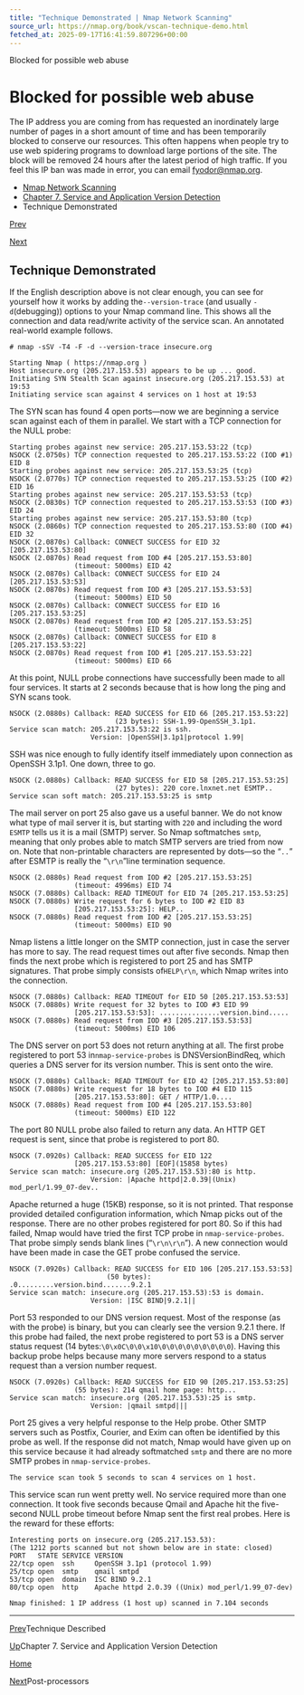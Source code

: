```yaml
---
title: "Technique Demonstrated | Nmap Network Scanning"
source_url: https://nmap.org/book/vscan-technique-demo.html
fetched_at: 2025-09-17T16:41:59.807296+00:00
---
```


Blocked for possible web abuse

Blocked for possible web abuse
==========

The IP address you are coming from has requested an inordinately large number of pages in a short amount of time and has been temporarily blocked to conserve our resources. This often happens when people try to use web spidering programs to download large portions of the site. The block will be removed 24 hours after the latest period of high traffic. If you feel this IP ban was made in error, you can email fyodor@nmap.org.

* [Nmap Network Scanning](https://nmap.org/book/toc.html)
* [Chapter 7. Service and Application Version Detection](https://nmap.org/book/vscan.html)
* Technique Demonstrated

[Prev](https://nmap.org/book/vscan-technique.html)

[Next](https://nmap.org/book/vscan-post-processors.html)

Technique Demonstrated
----------

If the English description above is not clear enough, you can
see for yourself how it works by adding the`--version-trace`[]() (and usually `-d`(debugging)) options to your Nmap command
line. This shows all the connection and data read/write activity of the
service scan. An annotated real-world example follows.

[]()[]()[]()

```
# nmap -sSV -T4 -F -d --version-trace insecure.org

Starting Nmap ( https://nmap.org )
Host insecure.org (205.217.153.53) appears to be up ... good.
Initiating SYN Stealth Scan against insecure.org (205.217.153.53) at 19:53
Initiating service scan against 4 services on 1 host at 19:53

```

The SYN scan has found 4 open ports—now we are beginning a
service scan against each of them in parallel. We start with a TCP
connection for the NULL probe:

```
Starting probes against new service: 205.217.153.53:22 (tcp)
NSOCK (2.0750s) TCP connection requested to 205.217.153.53:22 (IOD #1) EID 8
Starting probes against new service: 205.217.153.53:25 (tcp)
NSOCK (2.0770s) TCP connection requested to 205.217.153.53:25 (IOD #2) EID 16
Starting probes against new service: 205.217.153.53:53 (tcp)
NSOCK (2.0830s) TCP connection requested to 205.217.153.53:53 (IOD #3) EID 24
Starting probes against new service: 205.217.153.53:80 (tcp)
NSOCK (2.0860s) TCP connection requested to 205.217.153.53:80 (IOD #4) EID 32
NSOCK (2.0870s) Callback: CONNECT SUCCESS for EID 32 [205.217.153.53:80]
NSOCK (2.0870s) Read request from IOD #4 [205.217.153.53:80]
                (timeout: 5000ms) EID 42
NSOCK (2.0870s) Callback: CONNECT SUCCESS for EID 24 [205.217.153.53:53]
NSOCK (2.0870s) Read request from IOD #3 [205.217.153.53:53]
                (timeout: 5000ms) EID 50
NSOCK (2.0870s) Callback: CONNECT SUCCESS for EID 16 [205.217.153.53:25]
NSOCK (2.0870s) Read request from IOD #2 [205.217.153.53:25]
                (timeout: 5000ms) EID 58
NSOCK (2.0870s) Callback: CONNECT SUCCESS for EID 8 [205.217.153.53:22]
NSOCK (2.0870s) Read request from IOD #1 [205.217.153.53:22]
                (timeout: 5000ms) EID 66

```

At this point, NULL probe connections have
successfully been made to all four services. It starts at 2 seconds
because that is how long the ping and SYN scans took.

```
NSOCK (2.0880s) Callback: READ SUCCESS for EID 66 [205.217.153.53:22]
                          (23 bytes): SSH-1.99-OpenSSH_3.1p1.
Service scan match: 205.217.153.53:22 is ssh.
                    Version: |OpenSSH|3.1p1|protocol 1.99|

```

SSH was nice enough to fully identify itself immediately upon
connection as OpenSSH 3.1p1. One down, three to go.

```
NSOCK (2.0880s) Callback: READ SUCCESS for EID 58 [205.217.153.53:25]
                          (27 bytes): 220 core.lnxnet.net ESMTP..
Service scan soft match: 205.217.153.53:25 is smtp

```

The mail server on port 25 also gave us a useful banner. We do
not know what type of mail server it is, but starting with `220` and
including the word `ESMTP` tells us it is a mail (SMTP) server. So
Nmap softmatches `smtp`, meaning that only probes able to match SMTP
servers are tried from now on. Note that non-printable characters are
represented by dots—so the “`..`” after ESMTP is really the “`\r\n`”line termination sequence.

```
NSOCK (2.0880s) Read request from IOD #2 [205.217.153.53:25]
                (timeout: 4996ms) EID 74
NSOCK (7.0880s) Callback: READ TIMEOUT for EID 74 [205.217.153.53:25]
NSOCK (7.0880s) Write request for 6 bytes to IOD #2 EID 83
                [205.217.153.53:25]: HELP..
NSOCK (7.0880s) Read request from IOD #2 [205.217.153.53:25]
                (timeout: 5000ms) EID 90

```

Nmap listens a little longer on the SMTP connection, just in
case the server has more to say. The read request times out after five
seconds. Nmap then finds the next probe which is registered to port
25 and has SMTP signatures. That probe simply consists of`HELP\r\n`, which Nmap writes into the
connection.

```
NSOCK (7.0880s) Callback: READ TIMEOUT for EID 50 [205.217.153.53:53]
NSOCK (7.0880s) Write request for 32 bytes to IOD #3 EID 99
                [205.217.153.53:53]: ...............version.bind.....
NSOCK (7.0880s) Read request from IOD #3 [205.217.153.53:53]
                (timeout: 5000ms) EID 106

```

The DNS server on port 53 does not return anything at all. The
first probe registered to port 53 in`nmap-service-probes` is DNSVersionBindReq, which
queries a DNS server for its version number. This is sent onto the
wire.

```
NSOCK (7.0880s) Callback: READ TIMEOUT for EID 42 [205.217.153.53:80]
NSOCK (7.0880s) Write request for 18 bytes to IOD #4 EID 115
                [205.217.153.53:80]: GET / HTTP/1.0....
NSOCK (7.0880s) Read request from IOD #4 [205.217.153.53:80]
                (timeout: 5000ms) EID 122

```

The port 80 NULL probe also failed to return any data. An HTTP
GET request is sent, since that probe is registered to port 80.

```
NSOCK (7.0920s) Callback: READ SUCCESS for EID 122
                [205.217.153.53:80] [EOF](15858 bytes)
Service scan match: insecure.org (205.217.153.53):80 is http.  
                    Version: |Apache httpd|2.0.39|(Unix) mod_perl/1.99_07-dev..

```

Apache returned a huge (15KB) response, so it is not printed.
That response provided detailed configuration information, which Nmap
picks out of the response. There are no other probes registered for
port 80. So if this had failed, Nmap would have tried the first TCP
probe in `nmap-service-probes`. That probe simply sends blank lines
(“`\r\n\r\n`”). A new connection would have been made in case the GET
probe confused the service.

```
NSOCK (7.0920s) Callback: READ SUCCESS for EID 106 [205.217.153.53:53]
                        (50 bytes): .0.........version.bind.......9.2.1
Service scan match: insecure.org (205.217.153.53):53 is domain.
                    Version: |ISC BIND|9.2.1||

```

Port 53 responded to our DNS version request. Most of the
response (as with the probe) is binary, but you can clearly see the
version 9.2.1 there. If this probe had failed, the next probe
registered to port 53 is a DNS server status request (14 bytes:`\0\x0C\0\0\x10\0\0\0\0\0\0\0\0\0`). Having this
backup probe helps because many more servers respond to a status
request than a version number request.

```
NSOCK (7.0920s) Callback: READ SUCCESS for EID 90 [205.217.153.53:25]
                (55 bytes): 214 qmail home page: http...
Service scan match: insecure.org (205.217.153.53):25 is smtp.
                    Version: |qmail smtpd|||

```

Port 25 gives a very helpful response to the
Help probe. Other SMTP servers such as Postfix,
Courier, and Exim can often be identified by this probe as well. If
the response did not match, Nmap would have given up on this service
because it had already softmatched `smtp` and there are no more SMTP
probes in `nmap-service-probes`.

```
The service scan took 5 seconds to scan 4 services on 1 host.

```

This service scan run went pretty well. No service required more than
one connection. It took five seconds because Qmail and Apache hit the
five-second NULL probe timeout before Nmap sent the first real probes.
Here is the reward for these efforts:

```
Interesting ports on insecure.org (205.217.153.53):
(The 1212 ports scanned but not shown below are in state: closed)
PORT   STATE SERVICE VERSION
22/tcp open  ssh     OpenSSH 3.1p1 (protocol 1.99)
25/tcp open  smtp    qmail smtpd
53/tcp open  domain  ISC BIND 9.2.1
80/tcp open  http    Apache httpd 2.0.39 ((Unix) mod_perl/1.99_07-dev)

Nmap finished: 1 IP address (1 host up) scanned in 7.104 seconds

```

---

[Prev](https://nmap.org/book/vscan-technique.html)Technique Described

[Up](https://nmap.org/book/vscan.html)Chapter 7. Service and Application Version Detection

[Home](https://nmap.org/book/toc.html)

[Next](https://nmap.org/book/vscan-post-processors.html)Post-processors